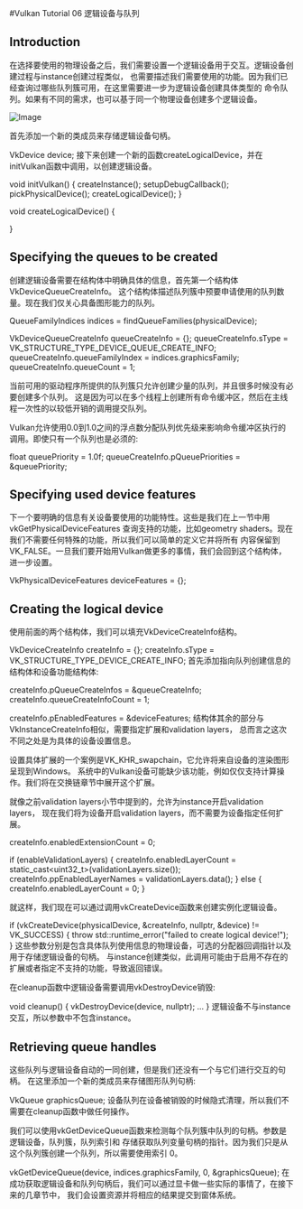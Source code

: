 #Vulkan Tutorial 06 逻辑设备与队列 

## Introduction
在选择要使用的物理设备之后，我们需要设置一个逻辑设备用于交互。逻辑设备创建过程与instance创建过程类似，
也需要描述我们需要使用的功能。因为我们已经查询过哪些队列簇可用，在这里需要进一步为逻辑设备创建具体类型的
命令队列。如果有不同的需求，也可以基于同一个物理设备创建多个逻辑设备。

 ![Image](pic/6_1.png)
 
首先添加一个新的类成员来存储逻辑设备句柄。

VkDevice device;
接下来创建一个新的函数createLogicalDevice，并在initVulkan函数中调用，以创建逻辑设备。

void initVulkan() {
    createInstance();
    setupDebugCallback();
    pickPhysicalDevice();
    createLogicalDevice();
}

void createLogicalDevice() {

}


## Specifying the queues to be created
创建逻辑设备需要在结构体中明确具体的信息，首先第一个结构体VkDeviceQueueCreateInfo。
这个结构体描述队列簇中预要申请使用的队列数量。现在我们仅关心具备图形能力的队列。

QueueFamilyIndices indices = findQueueFamilies(physicalDevice);

VkDeviceQueueCreateInfo queueCreateInfo = {};
queueCreateInfo.sType = VK_STRUCTURE_TYPE_DEVICE_QUEUE_CREATE_INFO;
queueCreateInfo.queueFamilyIndex = indices.graphicsFamily;
queueCreateInfo.queueCount = 1;

当前可用的驱动程序所提供的队列簇只允许创建少量的队列，并且很多时候没有必要创建多个队列。
这是因为可以在多个线程上创建所有命令缓冲区，然后在主线程一次性的以较低开销的调用提交队列。


Vulkan允许使用0.0到1.0之间的浮点数分配队列优先级来影响命令缓冲区执行的调用。即使只有一个队列也是必须的:

float queuePriority = 1.0f;
queueCreateInfo.pQueuePriorities = &queuePriority;

## Specifying used device features
下一个要明确的信息有关设备要使用的功能特性。这些是我们在上一节中用vkGetPhysicalDeviceFeatures
查询支持的功能，比如geometry shaders。现在我们不需要任何特殊的功能，所以我们可以简单的定义它并将所有
内容保留到VK_FALSE。一旦我们要开始用Vulkan做更多的事情，我们会回到这个结构体，进一步设置。

VkPhysicalDeviceFeatures deviceFeatures = {};

## Creating the logical device
使用前面的两个结构体，我们可以填充VkDeviceCreateInfo结构。

VkDeviceCreateInfo createInfo = {};
createInfo.sType = VK_STRUCTURE_TYPE_DEVICE_CREATE_INFO;
首先添加指向队列创建信息的结构体和设备功能结构体:

createInfo.pQueueCreateInfos = &queueCreateInfo;
createInfo.queueCreateInfoCount = 1;

createInfo.pEnabledFeatures = &deviceFeatures;
结构体其余的部分与VkInstanceCreateInfo相似，需要指定扩展和validation layers，
总而言之这次不同之处是为具体的设备设置信息。

设置具体扩展的一个案例是VK_KHR_swapchain，它允许将来自设备的渲染图形呈现到Windows。
系统中的Vulkan设备可能缺少该功能，例如仅仅支持计算操作。我们将在交换链章节中展开这个扩展。

就像之前validation layers小节中提到的，允许为instance开启validation layers，
现在我们将为设备开启validation layers，而不需要为设备指定任何扩展。

createInfo.enabledExtensionCount = 0;

if (enableValidationLayers) {
    createInfo.enabledLayerCount = static_cast<uint32_t>(validationLayers.size());
    createInfo.ppEnabledLayerNames = validationLayers.data();
} else {
    createInfo.enabledLayerCount = 0;
}

就这样，我们现在可以通过调用vkCreateDevice函数来创建实例化逻辑设备。

if (vkCreateDevice(physicalDevice, &createInfo, nullptr, &device) != VK_SUCCESS) {
    throw std::runtime_error("failed to create logical device!");
}
这些参数分别是包含具体队列使用信息的物理设备，可选的分配器回调指针以及用于存储逻辑设备的句柄。
与instance创建类似，此调用可能由于启用不存在的扩展或者指定不支持的功能，导致返回错误。

在cleanup函数中逻辑设备需要调用vkDestroyDevice销毁:

void cleanup() {
    vkDestroyDevice(device, nullptr);
    ...
}
逻辑设备不与instance交互，所以参数中不包含instance。

## Retrieving queue handles
这些队列与逻辑设备自动的一同创建，但是我们还没有一个与它们进行交互的句柄。
在这里添加一个新的类成员来存储图形队列句柄:

VkQueue graphicsQueue;
设备队列在设备被销毁的时候隐式清理，所以我们不需要在cleanup函数中做任何操作。

 
我们可以使用vkGetDeviceQueue函数来检测每个队列簇中队列的句柄。参数是逻辑设备，队列簇，队列索引和
存储获取队列变量句柄的指针。因为我们只是从这个队列簇创建一个队列，所以需要使用索引 0。

vkGetDeviceQueue(device, indices.graphicsFamily, 0, &graphicsQueue);
在成功获取逻辑设备和队列句柄后，我们可以通过显卡做一些实际的事情了，在接下来的几章节中，
我们会设置资源并将相应的结果提交到窗体系统。